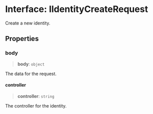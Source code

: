 # Interface: IIdentityCreateRequest

Create a new identity.

## Properties

### body

> **body**: `object`

The data for the request.

#### controller

> **controller**: `string`

The controller for the identity.
